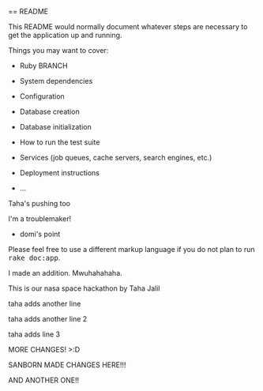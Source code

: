 == README

This README would normally document whatever steps are necessary to get the
application up and running.

Things you may want to cover:

* Ruby BRANCH

* System dependencies

* Configuration

* Database creation

* Database initialization

* How to run the test suite

* Services (job queues, cache servers, search engines, etc.)

* Deployment instructions

* ...

Taha's pushing too

I'm a troublemaker!

* domi's point

Please feel free to use a different markup language if you do not plan to run
<tt>rake doc:app</tt>.

I made an addition. Mwuhahahaha.

This is our nasa space hackathon by Taha Jalil

taha adds another line

taha adds another line 2

taha adds line 3

MORE CHANGES! >:D

SANBORN MADE CHANGES HERE!!!

AND ANOTHER ONE!!

